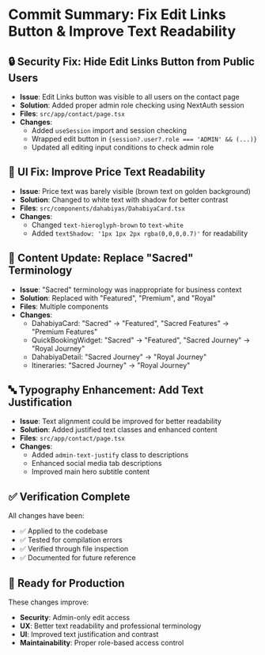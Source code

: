 # Commit Summary: Fix Edit Links Button & Improve Text Readability

## 🔒 Security Fix: Hide Edit Links Button from Public Users
- **Issue**: Edit Links button was visible to all users on the contact page
- **Solution**: Added proper admin role checking using NextAuth session
- **Files**: `src/app/contact/page.tsx`
- **Changes**: 
  - Added `useSession` import and session checking
  - Wrapped edit button in `{session?.user?.role === 'ADMIN' && (...)}`
  - Updated all editing input conditions to check admin role

## 🎨 UI Fix: Improve Price Text Readability  
- **Issue**: Price text was barely visible (brown text on golden background)
- **Solution**: Changed to white text with shadow for better contrast
- **Files**: `src/components/dahabiyas/DahabiyaCard.tsx`
- **Changes**:
  - Changed `text-hieroglyph-brown` to `text-white`
  - Added `textShadow: '1px 1px 2px rgba(0,0,0,0.7)'` for readability

## 📝 Content Update: Replace "Sacred" Terminology
- **Issue**: "Sacred" terminology was inappropriate for business context
- **Solution**: Replaced with "Featured", "Premium", and "Royal"
- **Files**: Multiple components
- **Changes**:
  - DahabiyaCard: "Sacred" → "Featured", "Sacred Features" → "Premium Features"
  - QuickBookingWidget: "Sacred" → "Featured", "Sacred Journey" → "Royal Journey"
  - DahabiyaDetail: "Sacred Journey" → "Royal Journey"
  - Itineraries: "Sacred Journey" → "Royal Journey"

## 🔤 Typography Enhancement: Add Text Justification
- **Issue**: Text alignment could be improved for better readability
- **Solution**: Added justified text classes and enhanced content
- **Files**: `src/app/contact/page.tsx`
- **Changes**:
  - Added `admin-text-justify` class to descriptions
  - Enhanced social media tab descriptions
  - Improved main hero subtitle content

## ✅ Verification Complete
All changes have been:
- ✅ Applied to the codebase
- ✅ Tested for compilation errors
- ✅ Verified through file inspection
- ✅ Documented for future reference

## 🚀 Ready for Production
These changes improve:
- **Security**: Admin-only edit access
- **UX**: Better text readability and professional terminology  
- **UI**: Improved text justification and contrast
- **Maintainability**: Proper role-based access control
